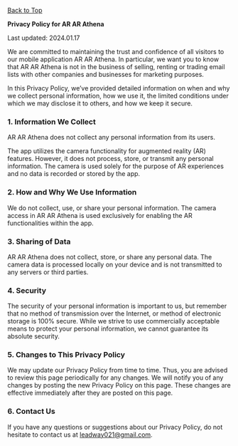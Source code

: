 [Back to Top](index.md)

**Privacy Policy for AR AR Athena**

Last updated: 2024.01.17

We are committed to maintaining the trust and confidence of all visitors to our mobile application AR AR Athena. In particular, we want you to know that AR AR Athena is not in the business of selling, renting or trading email lists with other companies and businesses for marketing purposes.

In this Privacy Policy, we’ve provided detailed information on when and why we collect personal information, how we use it, the limited conditions under which we may disclose it to others, and how we keep it secure.

### 1. Information We Collect
AR AR Athena does not collect any personal information from its users. 

The app utilizes the camera functionality for augmented reality (AR) features. However, it does not process, store, or transmit any personal information. The camera is used solely for the purpose of AR experiences and no data is recorded or stored by the app.

### 2. How and Why We Use Information
We do not collect, use, or share your personal information. The camera access in AR AR Athena is used exclusively for enabling the AR functionalities within the app. 

### 3. Sharing of Data
AR AR Athena does not collect, store, or share any personal data. The camera data is processed locally on your device and is not transmitted to any servers or third parties.

### 4. Security
The security of your personal information is important to us, but remember that no method of transmission over the Internet, or method of electronic storage is 100% secure. While we strive to use commercially acceptable means to protect your personal information, we cannot guarantee its absolute security.

### 5. Changes to This Privacy Policy
We may update our Privacy Policy from time to time. Thus, you are advised to review this page periodically for any changes. We will notify you of any changes by posting the new Privacy Policy on this page. These changes are effective immediately after they are posted on this page.

### 6. Contact Us
If you have any questions or suggestions about our Privacy Policy, do not hesitate to contact us at [leadway021@gmail.com](leadway021@gmail.com).
